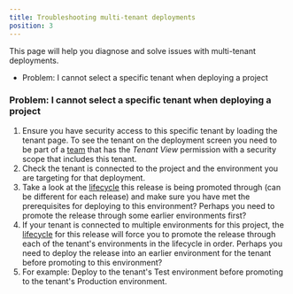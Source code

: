 ```yaml
---
title: Troubleshooting multi-tenant deployments
position: 3
---
```



This page will help you diagnose and solve issues with multi-tenant deployments.


- Problem: I cannot select a specific tenant when deploying a project

### Problem: I cannot select a specific tenant when deploying a project

1. Ensure you have security access to this specific tenant by loading the tenant page. To see the tenant on the deployment screen you need to be part of a [team](/docs/administration/managing-users-and-teams/index.md) that has the *Tenant View* permission with a security scope that includes this tenant.
2. Check the tenant is connected to the project and the environment you are targeting for that deployment.
3. Take a look at the [lifecycle](/docs/key-concepts/lifecycles.md) this release is being promoted through (can be different for each release) and make sure you have met the prerequisites for deploying to this environment? Perhaps you need to promote the release through some earlier environments first?
4. If your tenant is connected to multiple environments for this project, the [lifecycle](/docs/key-concepts/lifecycles.md) for this release will force you to promote the release through each of the tenant's environments in the lifecycle in order. Perhaps you need to deploy the release into an earlier environment for the tenant before promoting to this environment?
 1. For example: Deploy to the tenant's Test environment before promoting to the tenant's Production environment.
